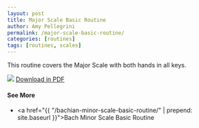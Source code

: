 ```yaml
---
layout: post
title: Major Scale Basic Routine
author: Amy Pellegrini
permalink: /major-scale-basic-routine/
categories: [routines]
tags: [routines, scales]
---
```


This routine covers the Major Scale with both hands in all keys.

<img src='{{ "/scores/scales/major/major-scale-basic-routine/major-scale-basic-routine.svg" | prepend: site.baseurl }}'>
<a href='{{ "/scores/scales/major/major-scale-basic-routine/major-scale-basic-routine.pdf" | prepend: site.baseurl }}' target="_blank">Download in PDF</a>

#### See More

- <a href="{{ "/bachian-minor-scale-basic-routine/" | prepend: site.baseurl }}">Bach Minor Scale Basic Routine</a>
